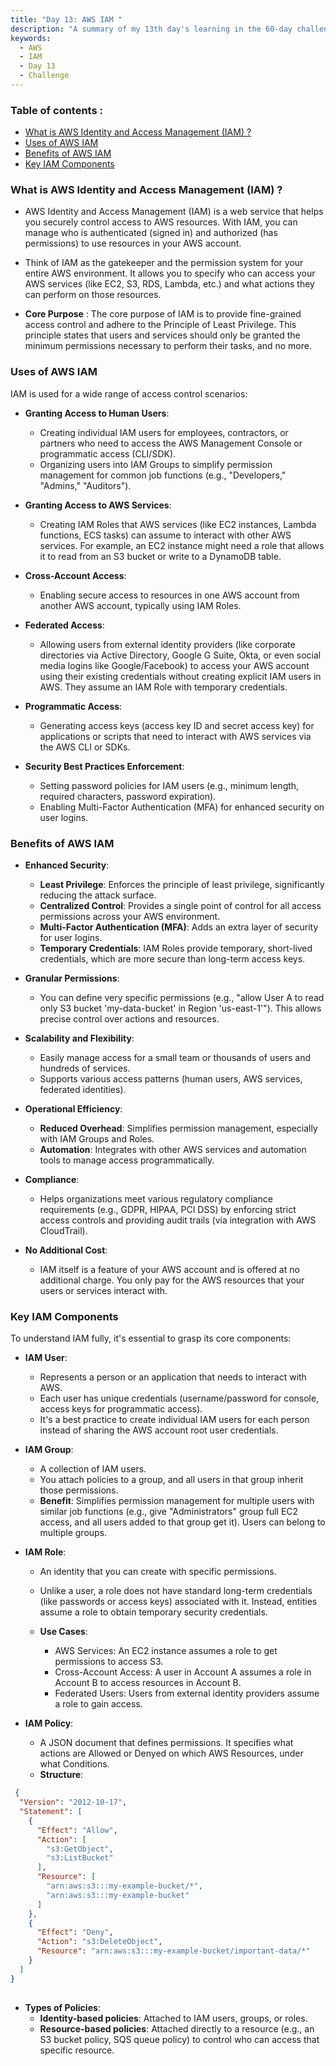 ```yaml
---
title: "Day 13: AWS IAM "
description: "A summary of my 13th day's learning in the 60-day challenge, covering basic concepts of IAM."
keywords:
  - AWS
  - IAM
  - Day 13
  - Challenge
---
```


### Table of contents :
- [What is AWS Identity and Access Management (IAM) ?](#what-is-aws-identity-and-access-management-iam-)
- [Uses of AWS IAM](#uses-of-aws-iam)
- [Benefits of AWS IAM](#benefits-of-aws-iam)
- [Key IAM Components](#key-iam-components)

### What is AWS Identity and Access Management (IAM) ?
- AWS Identity and Access Management (IAM) is a web service that helps you securely control access to AWS resources. With IAM, you can manage who is authenticated (signed in) and authorized (has permissions) to use resources in your AWS account.


- Think of IAM as the gatekeeper and the permission system for your entire AWS environment. It allows you to specify who can access your AWS services (like EC2, S3, RDS, Lambda, etc.) and what actions they can perform on those resources.

- **Core Purpose** :
The core purpose of IAM is to provide fine-grained access control and adhere to the Principle of Least Privilege. This principle states that users and services should only be granted the minimum permissions necessary to perform their tasks, and no more.

### Uses of AWS IAM
IAM is used for a wide range of access control scenarios:

- **Granting Access to Human Users**:

    - Creating individual IAM users for employees, contractors, or partners who need to access the AWS Management Console or programmatic access (CLI/SDK).
    - Organizing users into IAM Groups to simplify permission management for common job functions (e.g., "Developers," "Admins," "Auditors").
- **Granting Access to AWS Services**:

    - Creating IAM Roles that AWS services (like EC2 instances, Lambda functions, ECS tasks) can assume to interact with other AWS services. For example, an EC2 instance might need a role that allows it to read from an S3 bucket or write to a DynamoDB table.
- **Cross-Account Access**:

    - Enabling secure access to resources in one AWS account from another AWS account, typically using IAM Roles.
- **Federated Access**:

    - Allowing users from external identity providers (like corporate directories via Active Directory, Google G Suite, Okta, or even social media logins like Google/Facebook) to access your AWS account using their existing credentials without creating explicit IAM users in AWS. They assume an IAM Role with temporary credentials.

- **Programmatic Access**:

    - Generating access keys (access key ID and secret access key) for applications or scripts that need to interact with AWS services via the AWS CLI or SDKs.
- **Security Best Practices Enforcement**:

    - Setting password policies for IAM users (e.g., minimum length, required characters, password expiration).
    - Enabling Multi-Factor Authentication (MFA) for enhanced security on user logins.

### Benefits of AWS IAM
- **Enhanced Security**:

    - **Least Privilege**: Enforces the principle of least privilege, significantly reducing the attack surface.
    - **Centralized Control**: Provides a single point of control for all access permissions across your AWS environment.
    - **Multi-Factor Authentication (MFA)**: Adds an extra layer of security for user logins.
    - **Temporary Credentials**: IAM Roles provide temporary, short-lived credentials, which are more secure than long-term access keys.
- **Granular Permissions**:

    - You can define very specific permissions (e.g., "allow User A to read only S3 bucket 'my-data-bucket' in Region 'us-east-1'"). This allows precise control over actions and resources.
- **Scalability and Flexibility**:

    - Easily manage access for a small team or thousands of users and hundreds of services.
    - Supports various access patterns (human users, AWS services, federated identities).
- **Operational Efficiency**:

    - **Reduced Overhead**: Simplifies permission management, especially with IAM Groups and Roles.
    - **Automation**: Integrates with other AWS services and automation tools to manage access programmatically.
- **Compliance**:

    - Helps organizations meet various regulatory compliance requirements (e.g., GDPR, HIPAA, PCI DSS) by enforcing strict access controls and providing audit trails (via integration with AWS CloudTrail).
- **No Additional Cost**:

    - IAM itself is a feature of your AWS account and is offered at no additional charge. You only pay for the AWS resources that your users or services interact with.

### Key IAM Components
To understand IAM fully, it's essential to grasp its core components:

- **IAM User**:

    - Represents a person or an application that needs to interact with AWS.
    - Each user has unique credentials (username/password for console, access keys for programmatic access).
    - It's a best practice to create individual IAM users for each person instead of sharing the AWS account root user credentials.
- **IAM Group**:

    - A collection of IAM users.
    - You attach policies to a group, and all users in that group inherit those permissions.
    - **Benefit**: Simplifies permission management for multiple users with similar job functions (e.g., give "Administrators" group full EC2 access, and all users added to that group get it). Users can belong to multiple groups.

- **IAM Role**:

    - An identity that you can create with specific permissions.
    - Unlike a user, a role does not have standard long-term credentials (like passwords or access keys) associated with it. Instead, entities assume a role to obtain temporary security credentials.

    - **Use Cases**:
        - AWS Services: An EC2 instance assumes a role to get permissions to access S3.
        - Cross-Account Access: A user in Account A assumes a role in Account B to access resources in Account B.
        - Federated Users: Users from external identity providers assume a role to gain access.
- **IAM Policy**:

    - A JSON document that defines permissions. It specifies what actions are Allowed or Denyed on which AWS Resources, under what Conditions.
    - **Structure**:
```json
 {
  "Version": "2012-10-17",
  "Statement": [
    {
      "Effect": "Allow",
      "Action": [
        "s3:GetObject",
        "s3:ListBucket"
      ],
      "Resource": [
        "arn:aws:s3:::my-example-bucket/*",
        "arn:aws:s3:::my-example-bucket"
      ]
    },
    {
      "Effect": "Deny",
      "Action": "s3:DeleteObject",
      "Resource": "arn:aws:s3:::my-example-bucket/important-data/*"
    }
  ]
}
 
```

- **Types of Policies**:
    - **Identity-based policies**: Attached to IAM users, groups, or roles.
    - **Resource-based policies**: Attached directly to a resource (e.g., an S3 bucket policy, SQS queue policy) to control who can access that specific resource.